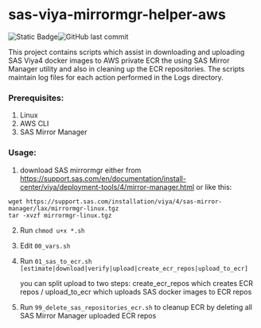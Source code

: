 # sas-viya-mirrormgr-helper-aws

![Static Badge](https://img.shields.io/badge/license-MIT-blue)![GitHub last commit](https://img.shields.io/github/last-commit/miaeyg/sas-viya-mirrormgr-helper-aws)


This project contains scripts which assist in downloading and uploading SAS Viya4 docker images to AWS private ECR the using SAS Mirror Manager utility and also in cleaning up the ECR repositories.
The scripts maintain log files for each action performed in the Logs directory.

### Prerequisites:
1. Linux
2. AWS CLI
3. SAS Mirror Manager


### Usage:

1. download SAS mirrormgr either from https://support.sas.com/en/documentation/install-center/viya/deployment-tools/4/mirror-manager.html or like this:
```
wget https://support.sas.com/installation/viya/4/sas-mirror-manager/lax/mirrormgr-linux.tgz
tar -xvzf mirrormgr-linux.tgz
```

2. Run `chmod u+x *.sh`
3. Edit `00_vars.sh`
4. Run `01_sas_to_ecr.sh [estimate|download|verify|upload|create_ecr_repos|upload_to_ecr]`

   you can split upload to two steps: create_ecr_repos which creates ECR repos / upload_to_ecr which uploads SAS docker images to ECR repos

5. Run `99_delete_sas_repositories_ecr.sh` to cleanup ECR by deleting all SAS Mirror Manager uploaded ECR repos